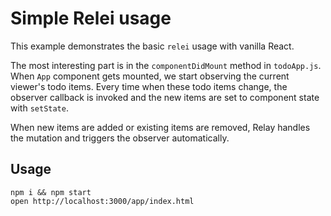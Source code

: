 # Simple Relei usage

This example demonstrates the basic `relei` usage with vanilla React.

The most interesting part is in the `componentDidMount` method in `todoApp.js`. 
When `App` component gets mounted, we start observing the current viewer's 
todo items. Every time when these todo items change, the observer callback is 
invoked and the new items are set to component state with `setState`.

When new items are added or existing items are removed, Relay handles the mutation
and triggers the observer automatically.

## Usage

    npm i && npm start
    open http://localhost:3000/app/index.html
        
